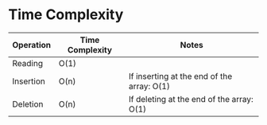 # Time Complexity

| Operation | Time Complexity | Notes                                      |
| --------- | --------------- | ------------------------------------------ |
| Reading   | O(1)            |                                            |
| Insertion | O(n)            | If inserting at the end of the array: O(1) |
| Deletion  | O(n)            | If deleting at the end of the array: O(1)  |
